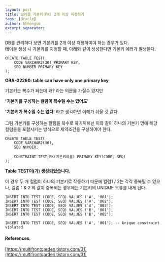 ```yaml
---
layout: post
title: 오라클 기본키(PK) 2개 이상 지정하기
tags: [Oracle]
author: hhhongso
excerpt_separator: 
---
```



DB를 관리하다 보면 기본키를 2개 이상 지정하여야 하는 경우가 있다. <br>
테이블 생성 시 기본키를 지정할 때, 아래와 같이 생성한다면 기본키 에러가 발생한다. 

```
CREATE TABLE TEST(
    CODE VARCHAR2(30) PRIMARY KEY, 
    SEQ NUMBER PRIMARY KEY
);
```

**ORA-02260: table can have only one primary key**

기본키는 복수가 되는데 왜? 라는 의문을 가질수 있지만 <br>

**'기본키를 구성하는 컬럼이 복수일 수는 있어도'** <br>

**'기본키가 복수일 수는 없다'** 라고 생각하면 이해가 쉬울 것 같다. <br>
<br>
그럼 기본키를 구성하는 컬럼을 복수로 하기위해선 이와 같이 하나의 기본키 명에 해당 컬럼들을 포함시키는 방식으로 제약조건을 구성하여야 한다. 

```
CREATE TABLE TEST(
    CODE VARCHAR2(30), 
    SEQ NUMBER,
    
    CONSTRAINT TEST_PK(기본키이름) PRIMARY KEY(CODE, SEQ)
);
```

**Table TEST이(가) 생성되었습니다.** <br>

이 경우 두 개 컬럼이 하나의 기본키로 작동하기 때문에 컬럼1 / 2는 각각 중복될 수 있으나, 컬럼 1 & 2 의 값이 중복되는 경우에는 기본키의 UNIQUE 오류를 내게 된다. 

```
INSERT INTO TEST (CODE, SEQ) VALUES ('A', '001');
INSERT INTO TEST (CODE, SEQ) VALUES ('A', '002');
INSERT INTO TEST (CODE, SEQ) VALUES ('A', '003');
INSERT INTO TEST (CODE, SEQ) VALUES ('B', '001');
INSERT INTO TEST (CODE, SEQ) VALUES ('B', '002');

INSERT INTO TEST (CODE, SEQ) VALUES ('A', '001'); -- Unique constraint violated
```

#### References:
[https://multifrontgarden.tistory.com/31](https://multifrontgarden.tistory.com/31)